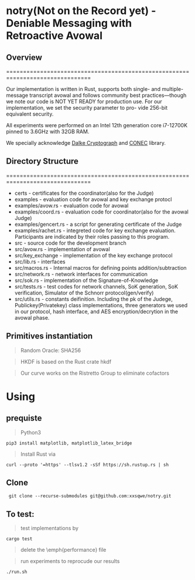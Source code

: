 # notry(Not on the Record yet) - Deniable Messaging with Retroactive Avowal

## Overview
===============================================================================

Our implementation is written in Rust, supports both single- and
multiple-message transcript avowal and follows community best
practices—though we note our code is NOT YET READY for production
use. For our implementation, we set the security parameter to pro-
vide 256-bit equivalent security. 

All experiments were performed on an Intel 12th generation core i7-12700K pinned to 3.6GHz with
32GB RAM.

We specially acknowledge [Dalke Cryptograph](http://dalek.rs/#home) and [CONEC](https://github.com/kwantam/conec) library.

## Directory Structure
===============================================================================
- certs - certificates for the coordinator(also for the Judge)
- examples - evaluation code for avowal and key exchange protocl
- examples/avow.rs - evaluation code for avowal
- examples/coord.rs - evaluation code for coordinator(also for the avowal Judge)
- examples/gencert.rs - a script for generating certificate of the Judge
- examples/rachet.rs - integreted code for key exchange evaluation. Participants are indicated by their roles passing to this program.
- src - source code for the development branch
- src/avow.rs - implementation of avowal
- src/key_exchange - implementation of the key exchange protocol
- src/lib.rs - interfaces
- src/macros.rs - Internal macros for defining points addition/subtraction
- src/network.rs - network interfaces for communication
- src/sok.rs - implementation of the Signature-of-Knowledge
- src/tests.rs - test codes for network channels, SoK generation, SoK verification, Simulator of the Schnorr protocol(gen/verify)
- src/utils.rs - constants deifinition. Including the pk of the Judege, Publickey(Privatekey) class implementations, three generators we used in our protocol, hash interface, and AES encryption/decrytion in the avowal phase.

## Primitives instantiation
> Random Oracle: SHA256

> HKDF is based on the Rust crate hkdf


> Our curve works on the Ristretto Group to eliminate cofactors
# Using
## prequiste
> Python3

```
pip3 install matplotlib, matplotlib_latex_bridge
``` 

> Install Rust via 
```
curl --proto '=https' --tlsv1.2 -sSf https://sh.rustup.rs | sh
```
## Clone
```
 git clone --recurse-submodules git@github.com:xxsqwe/notry.git 
```
## To test:

> test implementations by 
```
cargo test
```
> delete the \emph{performance} file

> run experiments to reprocude our results 
```
./run.sh
```




